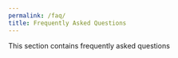 ```yaml
---
permalink: /faq/
title: Frequently Asked Questions
---
```


This section contains frequently asked questions
